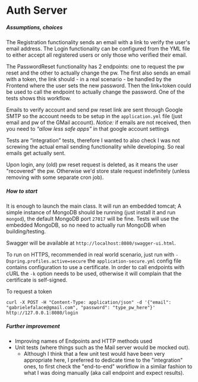 # Auth Server

##### Assumptions, choices

The Registration functionality sends an email with a link to verify the user's email address. 
The Login functionality can be configured from the YML file to either accept all registered users or only those who verified their email. 

The PasswordReset functionality has 2 endpoints: one to request the pw reset and the other to actually change the pw.
The first also sends an email with a token, the link should - in a real scenario - be handled by the Frontend where 
the user sets the new password. Then the link+token could be used to call the endpoint to actually change the password. 
One of the tests shows this workflow.

Emails to verify account and send pw reset link are sent through Google SMTP so 
the account needs to be setup in the `application.yml` file (just email and pw of the GMail account). 
*Notice:* if emails are not received, then you need to *“allow less safe apps”* in that google account settings

Tests are “integration” tests, therefore I wanted to also check I was not screwing the actual email sending functionality 
while developing. So real emails get actually sent.

Upon login, any (old) pw reset request is deleted, as it means the user "recovered" the pw. 
Otherwise we'd store stale request indefinitely (unless removing with some separate cron job).


##### How to start
It is enough to launch the main class. It will run an embedded tomcat; 
A simple instance of MongoDB should be running (just install it and run `mongod`), the default MongoDB port `27017` will be fine. 
Tests will use the embedded MongoDB, so no need to actually run MongoDB when building/testing.

Swagger will be available at `http://localhost:8080/swagger-ui.html`.

To run on HTTPS, recommended in real world scenario, just run 
with `-Dspring.profiles.active=secure` the `application-secure.yml` config file contains configuration to use 
a certificate. In order to call endpoints with cURL the `-k` option needs to be used, otherwise it will 
complain that the certificate is self-signed.

To request a token
```
curl -X POST -H "Content-Type: application/json" -d '{"email": "gabrielefalace@gmail.com", "password": "type_pw_here"}' http://127.0.0.1:8080/login
```
 

##### Further improvement
* Improving names of Endpoints and HTTP methods used
* Unit tests (where things such as the Mail server would be mocked out).
    * Although I think that a few unit test would have been very appropriate here, I preferred to dedicate time to the "integration" ones, 
    to first check the "end-to-end" workflow in a similar fashion to what I was doing manually (aka call endpoint and expect results).
